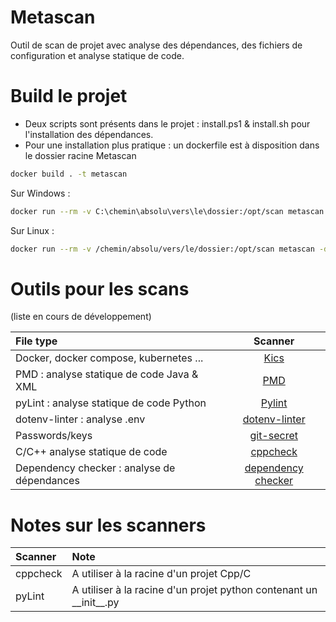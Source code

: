# Metascan
Outil de scan de projet avec analyse des dépendances, des fichiers de configuration
et analyse statique de code.

# Build le projet

- Deux scripts sont présents dans le projet : install.ps1 & install.sh pour l'installation des dépendances.
- Pour une installation plus pratique : un dockerfile est à disposition dans le dossier racine Metascan
```bash
docker build . -t metascan
```
Sur Windows :
```bash
docker run --rm -v C:\chemin\absolu\vers\le\dossier:/opt/scan metascan -dc=false
```
Sur Linux :
```bash
docker run --rm -v /chemin/absolu/vers/le/dossier:/opt/scan metascan -dc=false
```

# Outils pour les scans

(liste en cours de développement)

| File type | Scanner |
| :--- | :---: |
| Docker, docker compose, kubernetes ... | [Kics](https://github.com/Checkmarx/kics)|
| PMD : analyse statique de code Java & XML | [PMD](https://pmd.github.io/)| 
| pyLint : analyse statique de code Python| [Pylint](https://pylint.org/)|
| dotenv-linter : analyse .env| [dotenv-linter](https://github.com/dotenv-linter/dotenv-linter)|
| Passwords/keys | [git-secret](https://github.com/awslabs/git-secrets)|
| C/C++ analyse statique de code | [cppcheck](https://cppcheck.sourceforge.io/)|
| Dependency checker : analyse de dépendances|[dependency checker](https://jeremylong.github.io/DependencyCheck/)|

# Notes sur les scanners 

| Scanner | Note |
| :--- | :--- |
|cppcheck| A utiliser à la racine d'un projet Cpp/C |
|pyLint| A utiliser à la racine d'un projet python contenant un \_\_init\_\_.py |
